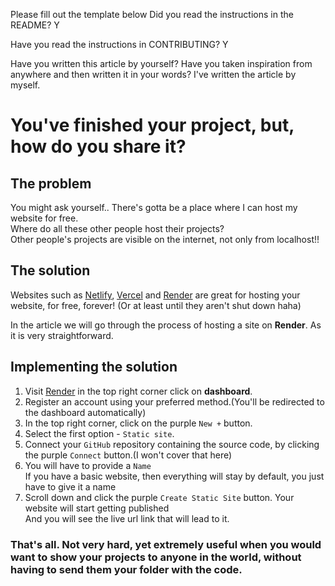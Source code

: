 Please fill out the template below
Did you read the instructions in the README?
Y

Have you read the instructions in CONTRIBUTING?
Y

Have you written this article by yourself? Have you taken inspiration from anywhere and then written it in your words?
I've written the article by myself.

# You've finished your project, but, how do you share it?

## The problem

You might ask yourself.. There's gotta be a place where I can host my website for free. <br>
Where do all these other people host their projects? <br>
Other people's projects are visible on the internet, not only from localhost!! <br>

## The solution

Websites such as [Netlify](https://www.netlify.com/), [Vercel](https://vercel.com/) and [Render](https://render.com/) are great for hosting your website, for free, forever! (Or at least until they aren't shut down haha)

In the article we will go through the process of hosting a site on <b>Render</b>.
As it is very straightforward.

## Implementing the solution

1. Visit [Render](https://render.com/) in the top right corner click on <b>dashboard</b>.
2. Register an account using your preferred method.(You'll be redirected to the dashboard automatically)
3. In the top right corner, click on the purple `New +` button.
4. Select the first option - `Static site`.
5. Connect your `GitHub` repository containing the source code, by clicking the purple `Connect` button.(I won't cover that here)
6. You will have to provide a `Name`<br>
   If you have a basic website, then everything will stay by default, you just have to give it a name
7. Scroll down and click the purple `Create Static Site` button. Your website will start getting published <br>
   And you will see the live url link that will lead to it.

### That's all. Not very hard, yet extremely useful when you would want to show your projects to anyone in the world, without having to send them your folder with the code.
